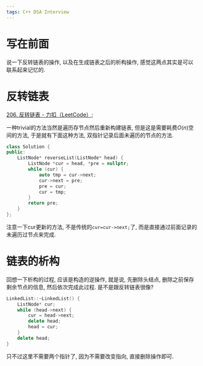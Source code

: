```yaml
---
tags: C++ DSA Interview
---
```


# 写在前面

说一下反转链表的操作, 以及在生成链表之后的析构操作, 感觉这两点其实是可以联系起来记忆的. 



# 反转链表

[206. 反转链表 - 力扣（LeetCode）](https://leetcode.cn/problems/reverse-linked-list/);

一种trivial的方法当然是遍历存节点然后重新构建链表, 但是这是需要耗费$O(n)$空间的方法, 于是就有下面这种方法, 双指针记录后面未遍历的节点的方法. 

```cpp
class Solution {
public:
    ListNode* reverseList(ListNode* head) {
        ListNode *cur = head, *pre = nullptr;
        while (cur) {
            auto tmp = cur->next;
            cur->next = pre;
            pre = cur;
            cur = tmp;
        }
        return pre;
    }
};
```

注意一下cur更新的方法, 不是传统的`cur=cur->next;`了, 而是直接通过前面记录的未遍历过节点来完成. 

# 链表的析构

回想一下析构的过程, 应该是构造的逆操作, 就是说, 先删除头结点, 删除之前保存剩余节点的信息, 然后依次完成此过程. 是不是跟反转链表很像?

```cpp
LinkedList::~LinkedList() {
    ListNode* cur;
    while (head->next) {
        cur = head->next;
        delete head;
        head = cur;
    }
    delete head;
}
```

只不过这里不需要两个指针了, 因为不需要改变指向, 直接删除操作即可. 
